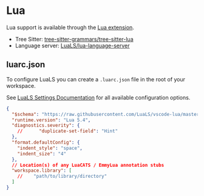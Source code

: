 # Lua

Lua support is available through the [Lua extension](https://github.com/zed-industries/zed/tree/main/extensions/lua).

- Tree Sitter: [tree-sitter-grammars/tree-sitter-lua](https://github.com/tree-sitter-grammars/tree-sitter-lua)
- Language server: [LuaLS/lua-language-server](https://github.com/LuaLS/lua-language-server)

## luarc.json

To configure LuaLS you can create a `.luarc.json` file in the root of your workspace.

See [LuaLS Settings Documentation](https://luals.github.io/wiki/settings/) for all available configuration options.

```json
{
  "$schema": "https://raw.githubusercontent.com/LuaLS/vscode-lua/master/setting/schema.json",
  "runtime.version": "Lua 5.4",
  "diagnostics.severity": {
    //      "duplicate-set-field": "Hint"
  },
  "format.defaultConfig": {
    "indent_style": "space",
    "indent_size": "4"
  },
  // Location(s) of any LuaCATS / EmmyLua annotation stubs
  "workspace.library": [
    //    "path/to/library/directory"
  ]
}
```
